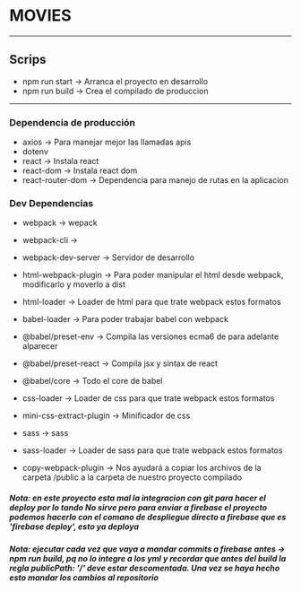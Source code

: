 # MOVIES
---
## Scrips 
- npm run start  -> Arranca el proyecto en desarrollo
- npm run build  -> Crea el compilado de produccion
---
### Dependencia de producción
- axios                   -> Para manejar mejor las llamadas apis
- dotenv
- react            	 			-> Instala react
- react-dom        	 			-> Instala react dom
- react-router-dom        -> Dependencia para manejo de rutas en la aplicacion
### Dev Dependencias
- webpack									-> wepack
- webpack-cli        			-> 
- webpack-dev-server 			-> Servidor de desarrollo
- html-webpack-plugin			-> Para poder manipular el html desde webpack, modificarlo y moverlo a dist
- html-loader				 			-> Loader de html para que trate webpack estos formatos
- babel-loader       			-> Para poder trabajar babel con webpack
- @babel/preset-env  		 	-> Compila las versiones ecma6 de para adelante alparecer
- @babel/preset-react		 	-> Compila	jsx y sintax de react
- @babel/core        		 	-> Todo el core de babel
- css-loader         		 	-> Loader de css para que trate webpack estos formatos
- mini-css-extract-plugin	-> Minificador de css 
- sass               		 	-> sass
- sass-loader        		 	-> Loader de sass para que trate webpack estos formatos

- copy-webpack-plugin     -> Nos ayudará a copiar los archivos de la carpeta /public a la carpeta de nuestro proyecto compilado
##### Nota: en este proyecto esta mal la integracion con git para hacer el deploy por lo tando No sirve pero para enviar a firebase el proyecto podemos hacerlo con el comano de despliegue directo a firebase que es 'firebase deploy', esto ya deploya
##### Nota: ejecutar cada vez que vaya a mandar commits a firebase antes -> npm run build,  pq no lo integre a los yml y recordar que antes del build la regla publicPath: '/' deve estar descomentada. Una vez se haya hecho esto mandar los cambios al repositorio